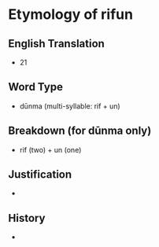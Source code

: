 # Etymology of rifun

## English Translation
- 21

## Word Type
- dūnma (multi-syllable: rif + un)

## Breakdown (for dūnma only)
- rif (two) + un (one)

## Justification
- 

## History
- 
